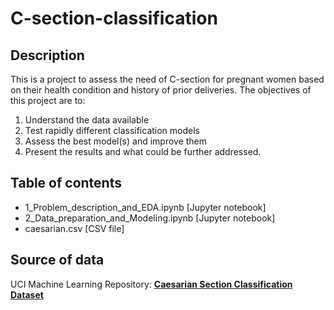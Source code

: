 # C-section-classification
## Description
This is a project to assess the need of C-section for pregnant women based on their health condition and history of prior deliveries. The objectives of this project are to:
1. Understand the data available
2. Test rapidly different classification models
3. Assess the best model(s) and improve them
4. Present the results and what could be further addressed.

## Table of contents
* 1_Problem_description_and_EDA.ipynb [Jupyter notebook]
* 2_Data_preparation_and_Modeling.ipynb [Jupyter notebook]
* caesarian.csv [CSV file]
  
## Source of data
UCI Machine Learning Repository: __[Caesarian Section Classification Dataset](https://archive.ics.uci.edu/ml/datasets/Caesarian+Section+Classification+Dataset)__

